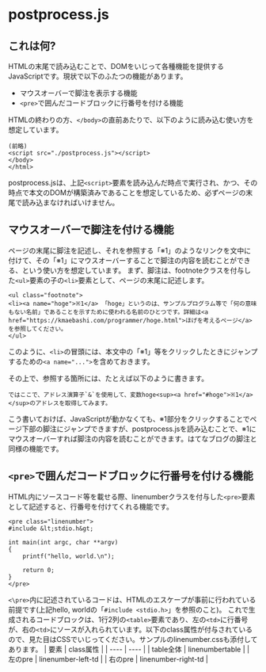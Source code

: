 # postprocess.js
## これは何?
HTMLの末尾で読み込むことで、DOMをいじって各種機能を提供するJavaScriptです。現状で以下のふたつの機能があります。
- マウスオーバーで脚注を表示する機能
- `<pre>`で囲んだコードブロックに行番号を付ける機能

HTMLの終わりの方、`</body>`の直前あたりで、以下のように読み込む使い方を想定しています。
```
(前略)
<script src="./postprocess.js"></script>
</body>
</html>
```
postprocess.jsは、上記`<script>`要素を読み込んだ時点で実行され、かつ、その時点で本文のDOMが構築済みであることを想定しているため、必ずページの末尾で読み込まなければいけません。

## マウスオーバーで脚注を付ける機能
ページの末尾に脚注を記述し、それを参照する「※1」のようなリンクを文中に付けて、その「※1」にマウスオーバーすることで脚注の内容を読むことができる、という使い方を想定しています。
まず、脚注は、footnoteクラスを付与した`<ul>`要素の子の`<li>`要素として、ページの末尾に記述します。
```
<ul class="footnote">
<li><a name="hoge">※1</a> 「hoge」というのは、サンプルプログラム等で「何の意味もない名前」であることを示すために使われる名前のひとつです。詳細は<a href="https://kmaebashi.com/programmer/hoge.html">ほげを考えるページ</a>を参照してください。
</ul>
```
このように、`<li>`の冒頭には、本文中の「※1」等をクリックしたときにジャンプするための`<a name="...">`を含めておきます。

その上で、参照する箇所には、たとえば以下のように書きます。
```
ではここで、アドレス演算子`&`を使用して、変数hoge<sup><a href="#hoge">※1</a></sup>のアドレスを取得してみます。
```
こう書いておけば、JavaScriptが動かなくても、※1部分をクリックすることでページ下部の脚注にジャンプできますが、postprocess.jsを読み込むことで、※1にマウスオーバーすれば脚注の内容を読むことができます。はてなブログの脚注と同様の機能です。

## `<pre>`で囲んだコードブロックに行番号を付ける機能
HTML内にソースコード等を載せる際、linenumberクラスを付与した`<pre>`要素として記述すると、行番号を付けてくれる機能です。
```
<pre class="linenumber">
#include &lt;stdio.h&gt;

int main(int argc, char **argv)
{
    printf("hello, world.\n");

    return 0;
}
</pre>
```
`<\pre>`内に記述されているコードは、HTMLのエスケープが事前に行われている前提です(上記hello, worldの「`#include <stdio.h>`」を参照のこと)。
これで生成されるコードブロックは、1行2列の`<table>`要素であり、左の`<td>`に行番号が、右の`<td>`にソースが入れられています。以下のclass属性が付与されているので、見た目はCSSでいじってください。サンプルのlinenumber.cssも添付してあります。
| 要素 | class属性 |
| ---- | ---- |
| table全体 | linenumbertable |
| 左のpre | linenumber-left-td |
| 右のpre | linenumber-right-td |
